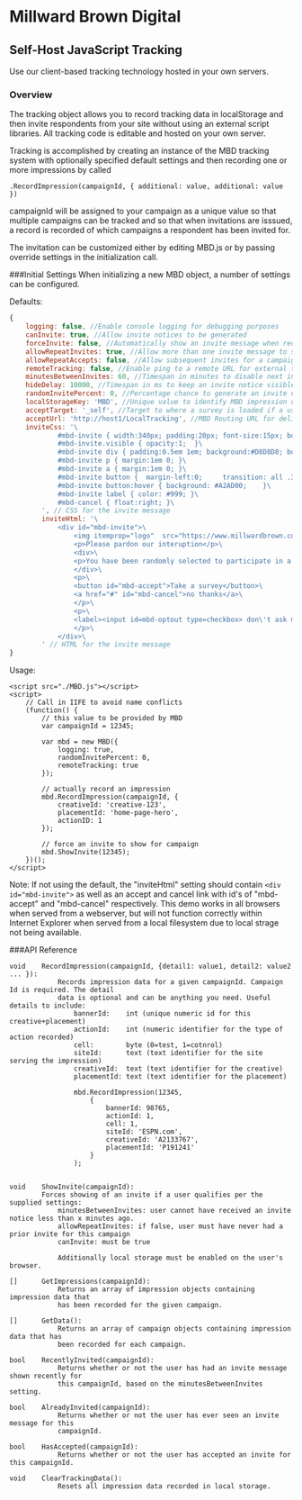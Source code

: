 ﻿# Millward Brown Digital
## Self-Host JavaScript Tracking

Use our client-based tracking technology hosted in your own servers.

### Overview
The tracking object allows you to record tracking data in localStorage and then invite respondents from your site without using an external script libraries. All tracking code is editable and hosted on your own server.

Tracking is accomplished by creating an instance of the MBD tracking system with optionally specified default settings and then recording one or more impressions by called 

    .RecordImpression(campaignId, { additional: value, additional: value })

campaignId will be assigned to your campaign as a unique value so that multiple campaigns can be tracked and so that when invitations are isssued, a record is recorded of which campaigns a respondent has been invited for. 

The invitation can be customized either by editing MBD.js or by passing override settings in the initialization call. 

###Initial Settings
When initializing a new MBD object, a number of settings can be configured.

Defaults:
```javascript
{
    logging: false, //Enable console logging for debugging purposes
    canInvite: true, //Allow invite notices to be generated
    forceInvite: false, //Automatically show an invite message when recording an impression
    allowRepeatInvites: true, //Allow more than one invite message to show for a given campaign
    allowRepeatAccepts: false, //Allow subsequent invites for a campaign that has already had an invite accepted
    remoteTracking: false, //Enable ping to a remote URL for external tracking
    minutesBetweenInvites: 60, //Timespan in minutes to disable next invite from being generated
    hideDelay: 10000, //Timespan in ms to keep an invite notice visible (10 seconds default)
    randomInvitePercent: 0, //Percentage chance to generate an invite notice when an impression is recorded (value 0 - 100)
    localStorageKey: 'MBD', //Unique value to identify MBD impression data in local storage
    acceptTarget: '_self', //Target to where a survey is loaded if a user accepts a survey invite
    acceptUrl: 'http://host1/LocalTracking', //MBD Routing URL for delivery to a survey
    inviteCss: '\
			#mbd-invite { width:340px; padding:20px; font-size:15px; box-sizing:border-box; background:#F4F4F4; position:fixed; bottom: 0; right:8px;    box-shadow: 0 0 5px rgba(0, 0, 0, 0.45); opacity:0; transition: all 1s; }\
			#mbd-invite.visible { opacity:1;  }\
			#mbd-invite div { padding:0.5em 1em; background:#D8D8D8; border-radius:4px; }\
			#mbd-invite p { margin:1em 0; }\
			#mbd-invite a { margin:1em 0; }\
			#mbd-invite button {  margin-left:0;     transition: all .3s ease 0s; background: #6A8012;    color: #fff;    border: none;    font-size: 20px;    padding: 10px 20px; }\
			#mbd-invite button:hover { background: #A2AD00;    }\
			#mbd-invite label { color: #999; }\
			#mbd-cancel { float:right; }\
		', // CSS for the invite message
        inviteHtml: '\
			<div id="mbd-invite">\
				<img itemprop="logo"  src="https://www.millwardbrown.com/Sitefinity/WebsiteTemplates/Basic/App_Themes/MB_Basic/img/design/MB-logo-horizontal.png">\
				<p>Please pardon our interuption</p>\
				<div>\
				<p>You have been randomly selected to participate in a brief online survey. <br><br>Would you take a few minutes and help us before continuing?</p>\
				</div>\
				<p>\
				<button id="mbd-accept">Take a survey</button>\
				<a href="#" id="mbd-cancel">no thanks</a>\
				</p>\
				<p>\
				<label><input id=mbd-optout type=checkbox> don\'t ask me again<label>\
				</p>\
			</div>\
		' // HTML for the invite message
}
```
    
Usage:

```
<script src="./MBD.js"></script>
<script>
    // Call in IIFE to avoid name conflicts
    (function() {
        // this value to be provided by MBD
        var campaignId = 12345; 

        var mbd = new MBD({
            logging: true,
            randomInvitePercent: 0,
            remoteTracking: true
        });

        // actually record an impression
        mbd.RecordImpression(campaignId, {
            creativeId: 'creative-123', 
            placementId: 'home-page-hero',
            actionID: 1
        });

        // force an invite to show for campaign
        mbd.ShowInvite(12345);
    })();	
</script>
```
Note:   If not using the default, the "inviteHtml" setting should contain `<div id="mbd-invite">` as well as
        an accept and cancel link with id's of "mbd-accept" and "mbd-cancel" respectively. This demo works in
	all browsers when served from a webserver, but will not function correctly within Internet Explorer 
	when served from a local filesystem due to local strage not being available.
        
	
###API Reference

```
void    RecordImpression(campaignId, {detail1: value1, detail2: value2 ... }): 
            Records impression data for a given campaignId. Campaign Id is required. The detail
            data is optional and can be anything you need. Useful details to include:
                bannerId:    int (unique numeric id for this creative+placement)
                actionId:    int (numeric identifier for the type of action recorded)
                cell:        byte (0=test, 1=cotnrol)
                siteId:      text (text identifier for the site serving the impression)
                creativeId:  text (text identifier for the creative)
                placementId: text (text identifier for the placement)
            
                mbd.RecordImpression(12345,
                    {
                        bannerId: 98765,
                        actionId: 1,
                        cell: 1,
                        siteId: 'ESPN.com',
                        creativeId: 'A2133767',
                        placementId: 'P191241'
                    }
                );
            
```

```
void    ShowInvite(campaignId): 
        Forces showing of an invite if a user qualifies per the supplied settings:
            minutesBetweenInvites: user cannot have received an invite notice less than x minutes ago.
            allowRepeatInvites: if false, user must have never had a prior invite for this campaign
            canInvite: must be true
            
            Additionally local storage must be enabled on the user's browser. 
```

```
[]      GetImpressions(campaignId): 
            Returns an array of impression objects containing impression data that
            has been recorded for the given campaign.
```

```
[]      GetData(): 
            Returns an array of campaign objects containing impression data that has
            been recorded for each campaign.
```

```
bool    RecentlyInvited(campaignId): 
            Returns whether or not the user has had an invite message shown recently for
            this campaignId, based on the minutesBetweenInvites setting.
```

```
bool    AlreadyInvited(campaignId): 
            Returns whether or not the user has ever seen an invite message for this
            campaignId.
```

```
bool    HasAccepted(campaignId): 
            Returns whether or not the user has accepted an invite for this campaignId.
```

```
void    ClearTrackingData(): 
            Resets all impression data recorded in local storage. 
```



